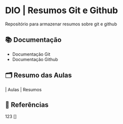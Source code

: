 
# DIO | Resumos Git e Github

Repositório para armazenar resumos sobre git e github

## 📚 Documentação
- Documentação Git
- Documentação Github

## 🗂️ Resumo das Aulas

| Aulas | Resumos

## 🔎 Referências
123
[]
